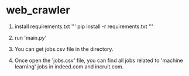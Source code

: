 # web_crawler

1. install requirements.txt
'''
  pip install -r requirements.txt
'''
2. run 'main.py'

3. You can get jobs.csv file in the directory.

4. Once open the 'jobs.csv' file, you can find all jobs related to 'machine learning' jobs in indeed.com and incruit.com.
